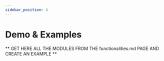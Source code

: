 ```yaml
---
sidebar_position: 4
---
```


# Demo & Examples

** GET HERE ALL THE MODULES FROM THE functionalities.md PAGE AND CREATE AN EXAMPLE **

